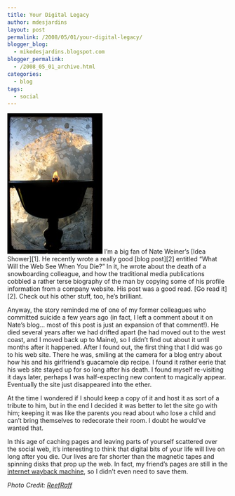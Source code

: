 ```yaml
---
title: Your Digital Legacy
author: mdesjardins
layout: post
permalink: /2008/05/01/your-digital-legacy/
blogger_blog:
  - mikedesjardins.blogspot.com
blogger_permalink:
  - /2008_05_01_archive.html
categories:
  - blog
tags:
  - social
---
```

<img src="/assets/images/shey-monastery-flame-736542.jpg" alt="" border="0" />
</center>
I&#8217;m a big fan of Nate Weiner&#8217;s [Idea Shower][1]. He recently wrote a really good [blog post][2] entitled &#8220;What Will the Web See When You Die?&#8221; In it, he wrote about the death of a snowboarding colleague, and how the traditional media publications cobbled a rather terse biography of the man by copying some of his profile information from a company website. His post was a good read. [Go read it][2]. Check out his other stuff, too, he&#8217;s brilliant.

Anyway, the story reminded me of one of my former colleagues who committed suicide a few years ago (in fact, I left a comment about it on Nate&#8217;s blog&#8230; most of this post is just an expansion of that comment!). He died several years after we had drifted apart (he had moved out to the west coast, and I moved back up to Maine), so I didn&#8217;t find out about it until months after it happened. 
After I found out, the first thing that I did was go to his web site. There he was, smiling at the camera for a blog entry about how his and his girlfriend&#8217;s guacamole dip recipe. I found it rather eerie that his web site stayed up for so long after his death. I found myself re-visiting it days later, perhaps I was half-expecting new content to magically appear. Eventually the site just disappeared into the ether.

At the time I wondered if I should keep a copy of it and host it as sort of a tribute to him, but in the end I decided it was better to let the site go with him; keeping it was like the parents you read about who lose a child and can’t bring themselves to redecorate their room. I doubt he would&#8217;ve wanted that.

In this age of caching pages and leaving parts of yourself scattered over the social web, it’s interesting to think that digital bits of your life will live on long after you die. Our lives are far shorter than the magnetic tapes and spinning disks that prop up the web. In fact, my friend&#8217;s pages are still in the [internet wayback machine][3], so I didn&#8217;t even need to save them.

<span style="font-style: italic;">Photo Credit: </span><a style="font-style: italic;" href="http://flickr.com/people/payalvora/">ReefRaff</a>

 [1]: http://www.ideashower.com/
 [2]: http://www.ideashower.com/blog/what-will-the-web-see-when-you-die/
 [3]: http://www.archive.org/web/web.php